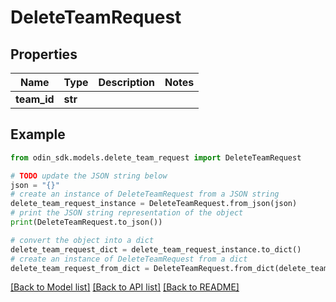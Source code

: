 # DeleteTeamRequest


## Properties

Name | Type | Description | Notes
------------ | ------------- | ------------- | -------------
**team_id** | **str** |  | 

## Example

```python
from odin_sdk.models.delete_team_request import DeleteTeamRequest

# TODO update the JSON string below
json = "{}"
# create an instance of DeleteTeamRequest from a JSON string
delete_team_request_instance = DeleteTeamRequest.from_json(json)
# print the JSON string representation of the object
print(DeleteTeamRequest.to_json())

# convert the object into a dict
delete_team_request_dict = delete_team_request_instance.to_dict()
# create an instance of DeleteTeamRequest from a dict
delete_team_request_from_dict = DeleteTeamRequest.from_dict(delete_team_request_dict)
```
[[Back to Model list]](../README.md#documentation-for-models) [[Back to API list]](../README.md#documentation-for-api-endpoints) [[Back to README]](../README.md)


